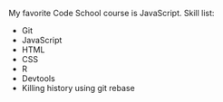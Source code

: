 My favorite Code School course is JavaScript.
Skill list:
* Git
* JavaScript
* HTML
* CSS
* R
* Devtools
* Killing history using git rebase
